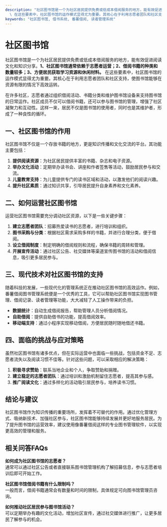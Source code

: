 ```yaml
---
description: "社区图书馆是一个为社区居民提供免费或低成本借阅服务的地方，能有效促进阅读文化和知识分享。**1、社区图书馆通常依赖于志愿者运营；2、借阅书籍的种类和数量较多；3、方便居民获取学习资源和休闲材料。**\
  \ 在这些要素中，社区图书馆的运作模式显得尤为重要。其核心在于利用志愿者团队和社区支持，使图书馆能够在资源有限的情况下高效运转。"
keywords: "社区图书馆, 借书系统, 番薯借阅, 读者管理系统"
---
```

# 社区图书馆

社区图书馆是一个为社区居民提供免费或低成本借阅服务的地方，能有效促进阅读文化和知识分享。**1、社区图书馆通常依赖于志愿者运营；2、借阅书籍的种类和数量较多；3、方便居民获取学习资源和休闲材料。** 在这些要素中，社区图书馆的运作模式显得尤为重要。其核心在于利用志愿者团队和社区支持，使图书馆能够在资源有限的情况下高效运转。

在许多社区，志愿者通过组织借阅活动、书籍分类和维护图书馆设备来支持图书馆的日常运作。社区成员不仅可以借阅书籍，还可以参与图书馆的管理，增强了社区凝聚力和互动性。这样一来，居民不仅是图书馆的使用者，同时也是其维护者，形成了一种良性的循环。

## **一、社区图书馆的作用**

社区图书馆不仅是一个存放书籍的地方，更是知识传播和文化交流的平台。其功能主要包括：

1. **提供阅读资源**：为社区居民提供丰富的书籍、杂志和电子资源。
2. **举办文化活动**：定期举办读书会、讲座和作者签售等活动，鼓励居民参与和交流。
3. **儿童教育支持**：为儿童提供专门的读书区域和活动，以激发他们的阅读兴趣。
4. **提升社区素质**：通过知识共享，引导居民提升自身素养和文化素养。

## **二、如何运营社区图书馆**

运营社区图书馆需要充分调动社区资源，以下是一些关键步骤：

1. **建立志愿者团队**：招募热爱读书的志愿者，进行培训和组织。
2. **图书采购与分类**：根据社区需求采购多样的书籍，并进行合理分类，便于借阅。
3. **设立借阅制度**：制定明确的借阅规则和流程，确保书籍的周转和管理。
4. **开展宣传活动**：通过社区公告、社交媒体等渠道宣传图书馆的活动和借阅信息，吸引更多居民参与。

## **三、现代技术对社区图书馆的支持**

随着科技的发展，一些现代化的管理系统正在推动社区图书馆的高效运作。例如，番薯借阅图书管理系统便是一个优秀的工具，它可以帮助社区图书馆实现图书管理、借阅记录、读者管理等功能，大大减轻了人工操作带来的负担。

- **数据统计**：自动生成借阅报告，帮助管理人员分析借阅情况。
- **自助借阅**：提供自助借书的功能，提高借阅效率。
- **移动端支持**：通过小程序实现移动借阅，方便居民随时随地借还书籍。

## **四、面临的挑战与应对策略**

虽然社区图书馆有诸多优点，但在实际运营中也面临一些挑战，包括资金不足、志愿者流失以及阅读习惯不佳等。针对这些问题，可以采取相应的解决策略：

1. **积极寻求赞助**：联系当地企业和个人，争取赞助和捐赠。
2. **建立稳定的志愿者团队**：通过培训和激励机制留住志愿者，提高其参与感。
3. **推广阅读文化**：通过多样化的活动吸引居民参与，培养读书习惯。

## **结论与建议**

社区图书馆作为知识传播的重要场所，发挥着不可替代的作用。通过优化管理方式、吸纳新技术、加强社区参与，社区图书馆能够持续发展并更好地服务居民。为了提升图书馆的运营效率，建议使用像番薯借阅这样的专业图书管理软件，以实现更高效的管理和服务。

## 相关问答FAQs

**如何成为社区图书馆的志愿者？**  
通常可以通过社区公告或者直接联系图书馆管理机构了解招募信息，参与志愿者培训后即可开始工作。

**社区图书馆借阅书籍有什么限制吗？**  
一般而言，借阅书籍通常会有数量和时间的限制，具体规定可向图书馆管理员咨询。

**如何推动社区居民参与图书馆活动？**  
可以定期举办有趣的文化活动，增加社区宣传，通过社交媒体进行推广，让更多居民了解参与的机会。
